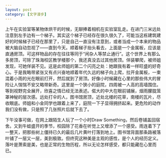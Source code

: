 ```yaml
---
layout: post
category: [文字漫步]
---
```


上午在实验室等某物体烘干的时候，无聊捧着相机在实验室乱走。在进门三米远处注意到左手边有一个梯子。其实这个梯子已经存在很久很久了，可能当这栋建筑建好的时候梯子已经在那里了，只是自己一直没有注意到，或者当成一个本来的物品被大脑自动忽视了——直到今天。顺着梯子抬头看去，上面是一个金属板，应该是直通房顶。可这样物品的存在往往等同于“闲杂人等禁止通行”。这个世界上有那么多房顶，可除了珠海校区教学楼那个，我还真没去过其他房顶。佯装攀爬，被师姐发现，可她佯装不见。这是此师姐的第二个闪亮之处：她跟我有着一样旺盛的好奇心。于是我略带紧张又有点兴奋地顺着年代久远的梯子向上爬，拉开金属板，一束混着小雨的光在眼前打开，然后就到了房顶。好像小时候藏在心里的那些伟大的冒险让人惴惴不安又略带新奇。这里是一个狭小的庭院，四周被一人高的高墙围住。等到视野完全展开，欣喜之情已经无法表述。偌大的中大在眼前铺展，烟雨朦胧笼罩神秘的层次感。远处打伞的人，图书馆房顶，近处北楼的花草，南楼的瓦片，尽收眼底。师姐和小金同学也跟着上来了，庭院一下子显得拥挤起来。更危险的动作我们没有做，只是照了几张照片后就下去了。

下午没事可做，在网上跟陌生人玩了一个小时Draw Something，然后卷铺盖回宿舍。又到牛蛙盛开的季节，校园除了花香在听觉上又增添了一个感受。雨连着下了一整天，把那些树上僵持已久的最后几片黄叶打落到地上。图书馆背面那条路被落叶铺了一层又一层，美到极致。但终究这种美是主观的感性，是个人的经历定义。落叶是萧索是美，也是正常的生物历程，所以无论怎样感受，都只能藏在心里而已。